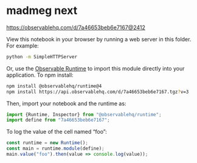 # madmeg next

https://observablehq.com/d/7a46653beb6e7167@2412

View this notebook in your browser by running a web server in this folder. For
example:

~~~sh
python -m SimpleHTTPServer
~~~

Or, use the [Observable Runtime](https://github.com/observablehq/runtime) to
import this module directly into your application. To npm install:

~~~sh
npm install @observablehq/runtime@4
npm install https://api.observablehq.com/d/7a46653beb6e7167.tgz?v=3
~~~

Then, import your notebook and the runtime as:

~~~js
import {Runtime, Inspector} from "@observablehq/runtime";
import define from "7a46653beb6e7167";
~~~

To log the value of the cell named “foo”:

~~~js
const runtime = new Runtime();
const main = runtime.module(define);
main.value("foo").then(value => console.log(value));
~~~
